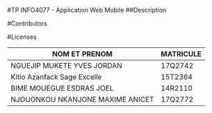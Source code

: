 #TP INFO4077 - Application Web Mobile
##Description


#Contributors

#Licenses

NOM ET PRENOM |        MATRICULE
--------------|---------------------
NGUEJIP MUKETE YVES JORDAN       | 17Q2742
Kitio Azanfack Sage Excelle      | 15T2364
BIME MOUEGUE ESDRAS JOEL         | 14R2110
NJOUONKOU NKANJONE MAXIME ANICET | 17Q2772
